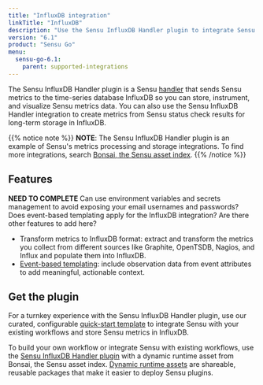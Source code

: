 ```yaml
---
title: "InfluxDB integration"
linkTitle: "InfluxDB"
description: "Use the Sensu InfluxDB Handler plugin to integrate Sensu with your existing InfluxDB workflows. Read about the features of Sensu's InfluxDB integration and learn how to get the plugin."
version: "6.1"
product: "Sensu Go"
menu: 
  sensu-go-6.1:
    parent: supported-integrations
---
```


The Sensu InfluxDB Handler plugin is a Sensu [handler][1] that sends Sensu metrics to the time-series database InfluxDB so you can store, instrument, and visualize Sensu metrics data.
You can also use the Sensu InfluxDB Handler integration to create metrics from Sensu status check results for long-term storage in InfluxDB.

{{% notice note %}}
**NOTE**: The Sensu InfluxDB Handler plugin is an example of Sensu's metrics processing and storage integrations.
To find more integrations, search [Bonsai, the Sensu asset index](https://bonsai.sensu.io/).
{{% /notice %}}

## Features

**NEED TO COMPLETE** Can use environment variables and secrets management to avoid exposing your email usernames and passwords? Does event-based templating apply for the InfluxDB integration? Are there other features to add here?

- Transform metrics to InfluxDB format: extract and transform the metrics you collect from different sources like Graphite, OpenTSDB, Nagios, and Influx and populate them into InfluxDB.
- [Event-based templating][2]: include observation data from event attributes to add meaningful, actionable context.

## Get the plugin

For a turnkey experience with the Sensu InfluxDB Handler plugin, use our curated, configurable [quick-start template][3] to integrate Sensu with your existing workflows and store Sensu metrics in InfluxDB.

To build your own workflow or integrate Sensu with existing workflows, use the [Sensu InfluxDB Handler plugin][4] with a dynamic runtime asset from Bonsai, the Sensu asset index.
[Dynamic runtime assets][5] are shareable, reusable packages that make it easier to deploy Sensu plugins.


[1]: ../../../observability-pipeline/observe-process/handlers/
[2]: ../../../observability-pipeline/observe-process/handler-templates/
[3]: https://github.com/sensu-community/monitoring-pipelines/blob/latest/metric-storage/influxdb.yaml
[4]: https://bonsai.sensu.io/assets/sensu/sensu-influxdb-handler
[5]: ../../assets/

